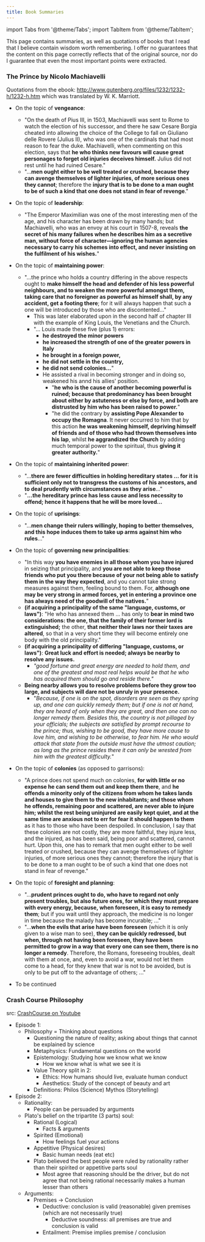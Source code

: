 ```yaml
---
title: Book Summaries
---
```


import Tabs from '@theme/Tabs';
import TabItem from '@theme/TabItem';

This page contains summaries, as well as quotations of books that I read that I believe contain wisdom worth remembering. I offer no guarantees that the content on this page correctly reflects that of the original source, nor do I guarantee that even the most important points were extracted. 

### The Prince by Nicolo Machiavelli
Quotations from the ebook: http://www.gutenberg.org/files/1232/1232-h/1232-h.htm which was translated by W. K. Marriott.

* On the topic of **vengeance**:
  * "On the death of Pius III, in 1503, Machiavelli was sent to Rome to watch the election of his successor, and there he saw Cesare Borgia cheated into allowing the choice of the College to fall on Giuliano delle Rovere (Julius II), who was one of the cardinals that had most reason to fear the duke. Machiavelli, when commenting on this election, says that **he who thinks new favours will cause great personages to forget old injuries deceives himself.** Julius did not rest until he had ruined Cesare."
  * "...**men ought either to be well treated or crushed, because they can avenge themselves of lighter injuries, of more serious ones they cannot**; therefore the **injury that is to be done to a man ought to be of such a kind that one does not stand in fear of revenge**."

* On the topic of **leadership**:
  * "The Emperor Maximilian was one of the most interesting men of the age, and his character has been drawn by many hands; but Machiavelli, who was an envoy at his court in 1507-8, reveals **the secret of his many failures when he describes him as a secretive man, without force of character—ignoring the human agencies necessary to carry his schemes into effect, and never insisting on the fulfilment of his wishes.**"

* On the topic of **maintaining power**:
  * "...the prince who holds a country differing in the above respects ought to **make himself the head and defender of his less powerful neighbours, and to weaken the more powerful amongst them, taking care that no foreigner as powerful as himself shall, by any accident, get a footing there**; for it will always happen that such a one will be introduced by those who are discontented..."
    * This was later elaborated upon in the second half of chapter III with the example of King Louis, the Venetians and the Church.
    * "... Louis made these five (plus 1) errors: 
      * **he destroyed the minor powers**
      * **he increased the strength of one of the greater powers in Italy**
      * **he brought in a foreign power,**
      * **he did not settle in the country,** 
      * **he did not send colonies...**"
      * He assisted a rival in becoming stronger and in doing so, weakened his annd his allies' position.
        * "**he who is the cause of another becoming powerful is ruined; because that predominancy has been brought about either by astuteness or else by force, and both are distrusted by him who has been raised to power.**"
        * "he did the contrary by **assisting Pope Alexander to occupy the Romagna**. It never occurred to him that by this action **he was weakening himself, depriving himself of friends and of those who had thrown themselves into his lap**, whilst **he aggrandized the Church** by adding much temporal power to the spiritual, thus **giving it greater authority.**"

* On the topic of **maintaining inherited power**:
  * "...**there are fewer difficulties in holding hereditary states ... for it is sufficient only not to transgress the customs of his ancestors, and to deal prudently with circumstances as they arise**..."
  * "**...the hereditary prince has less cause and less necessity to offend; hence it happens that he will be more loved...**
* On the topic of **uprisings**:
  * "...**men change their rulers willingly, hoping to better themselves, and this hope induces them to take up arms against him who rules**..."
* On the topic of **governing new principalities**:
  * "In this way **you have enemies in all those whom you have injured** in seizing that principality, and **you are not able to keep those friends who put you there because of your not being able to satisfy them in the way they expected**, and you cannot take strong measures against them, feeling bound to them. For, **although one may be very strong in armed forces, yet in entering a province one has always need of the goodwill of the natives.**"
  * **(if acquiring a principality of the same "language, customs, or laws")**: "He who has annexed them ... has only to **bear in mind two considerations: the one, that the family of their former lord is extinguished;** the other, **that neither their laws nor their taxes are altered**, so that in a very short time they will become entirely one body with the old principality."
  * **(if acquiring a principality of differing "language, customs, or laws")**: **Great luck and effort is needed; always be nearby to resolve any issues.**
    * *"good fortune and great energy are needed to hold them, and one of the greatest and most real helps would be that he who has acquired them should go and reside there."*
  * **Being nearby allows you to resolve problems before they grow too large, and subjects will dare not be unruly in your presence.** 
    *  "*Because, if one is on the spot, disorders are seen as they spring up, and one can quickly remedy them; but if one is not at hand, they are heard of only when they are great, and then one can no longer remedy them. Besides this, the country is not pillaged by your officials; the subjects are satisfied by prompt recourse to the prince; thus, wishing to be good, they have more cause to love him, and wishing to be otherwise, to fear him. He who would attack that state from the outside must have the utmost caution; as long as the prince resides there it can only be wrested from him with the greatest difficulty.*"
* On the topic of **colonies** (as opposed to garrisons):
  * "A prince does not spend much on colonies, **for with little or no expense he can send them out and keep them there**, and **he offends a minority only of the citizens from whom he takes lands and houses to give them to the new inhabitants; and those whom he offends, remaining poor and scattered, are never able to injure him; whilst the rest being uninjured are easily kept quiet, and at the same time are anxious not to err for fear it should happen to them** as it has to those who have been despoiled. In conclusion, I say that these colonies are not costly, they are more faithful, they injure less, and the injured, as has been said, being poor and scattered, cannot hurt. Upon this, one has to remark that men ought either to be well treated or crushed, because they can avenge themselves of lighter injuries, of more serious ones they cannot; therefore the injury that is to be done to a man ought to be of such a kind that one does not stand in fear of revenge."
* On the topic of **foresight and planning**:
  * "...**prudent princes ought to do, who have to regard not only present troubles, but also future ones, for which they must prepare with every energy, because, when foreseen, it is easy to remedy them**; but if you wait until they approach, the medicine is no longer in time because the malady has become incurable; ..."
  * "...**when the evils that arise have been foreseen** (which it is only given to a wise man to see), **they can be quickly redressed, but when, through not having been foreseen, they have been permitted to grow in a way that every one can see them, there is no longer a remedy**. Therefore, the Romans, foreseeing troubles, dealt with them at once, and, even to avoid a war, would not let them come to a head, for they knew that war is not to be avoided, but is only to be put off to the advantage of others; ..."
* To be continued

### Crash Course Philosophy
src: [CrashCourse on Youtube](https://www.youtube.com/watch?v=1A_CAkYt3GY)

* Episode 1:
  * Philosophy = Thinking about questions
    * Questioning the nature of reality; asking about things that cannot be explained by science
    * Metaphysics: Fundamental questions on the world
    * Epistemology: Studying how we know what we know
      * How we know what is what we see it is
    * Value Theory split in 2:
      * Ethics: How humans should live, evaluate human conduct
      * Aesthetics: Study of the concept of beauty and art
    * Definitions: Philos (Science) Mythos (Storytelling)
* Episode 2:
  * Rationality:
    * People can be persuaded by arguments
  * Plato's belief on the tripartite (3 parts) soul:
    * Rational (Logical)
      * Facts & arguments
    * Spirited (Emotional)
      * How feelings fuel your actions
    * Appetitive (Physical desires)
      * Basic human needs (eat etc)
    * Plato believed the best people were ruled by rationality rather than their spirited or appetitive parts soul
      * Most agree that reasoning should be the driver, but do not agree that not being rational necessarily makes a human lesser than others
  * Arguments:
    * Premises -> Conclusion
      * Deductive: conclusion is valid (reasonable) given premises (which are not necessarily true)
        * Deductive soundness: all premises are true and conclusion is valid
      * Entailment: Premise implies premise / conclusion